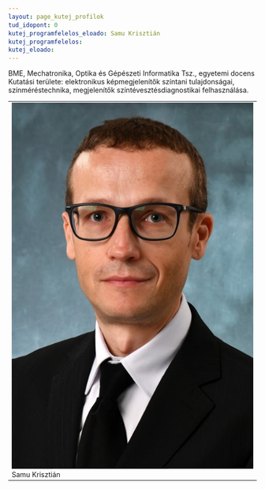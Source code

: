 ```yaml
---
layout: page_kutej_profilok
tud_idopont: 0
kutej_programfelelos_eloado: Samu Krisztián
kutej_programfelelos: 
kutej_eloado:
---
```


BME, Mechatronika, Optika és Gépészeti Informatika Tsz., egyetemi docens
Kutatási területe: elektronikus képmegjelenítők színtani tulajdonságai, színméréstechnika, megjelenítők színtévesztésdiagnostikai felhasználása.




 <table class="picture">
<tr>
<td>

<div class="gallery">
    <img src="images/samu_krisztian.jpg" max-width="250" max-height="200">
  <div class="desc">Samu Krisztián</div>
</div>

</td>
</tr>
</table>
